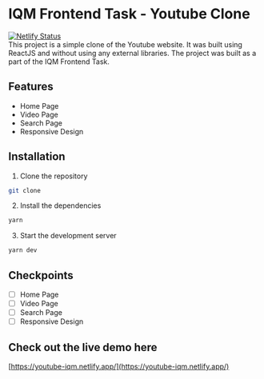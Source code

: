 # IQM Frontend Task - Youtube Clone
[![Netlify Status](https://api.netlify.com/api/v1/badges/9b5b328f-22e1-49a6-9e9d-a500b25a8f2a/deploy-status)](https://app.netlify.com/sites/youtube-iqm/deploys) <br/>
This project is a simple clone of the Youtube website. It was built using ReactJS and without using any external libraries. The project was built as a part of the IQM Frontend Task.

## Features

-   Home Page
-   Video Page
-   Search Page
-   Responsive Design

## Installation

1. Clone the repository

```bash
git clone
```

2. Install the dependencies

```bash
yarn
```

3. Start the development server

```bash
yarn dev
```

## Checkpoints

-   [ ] Home Page
-   [ ] Video Page
-   [ ] Search Page
-   [ ] Responsive Design

## Check out the live demo here

[https://youtube-iqm.netlify.app/](https://youtube-iqm.netlify.app/)
